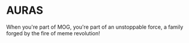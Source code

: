 # AURAS
When you're part of MOG, you're part of an unstoppable force, a family forged by the fire of meme revolution!
